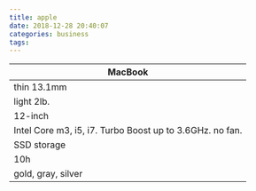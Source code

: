 ```yaml
---
title: apple
date: 2018-12-28 20:40:07
categories: business
tags:
---
```


| MacBook |
| --- |
| thin 13.1mm |
| light 2lb. |
| 12-inch |
| Intel Core m3, i5, i7. Turbo Boost up to 3.6GHz. no fan. |
| SSD storage |
| 10h |
| gold, gray, silver |

